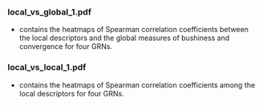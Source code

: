 ### local_vs_global_1.pdf
- contains the heatmaps of Spearman correlation coefficients between the local descriptors and the global measures of bushiness and convergence for four GRNs.
### local_vs_local_1.pdf
- contains the heatmaps of Spearman correlation coefficients among the local descriptors for four GRNs.
